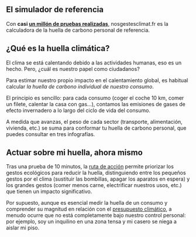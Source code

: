 ## El simulador de referencia

Con **casi [un millón de pruebas realizadas](/stats)**,
nosgestesclimat.fr es la calculadora de la huella de carbono personal de
referencia.

## ¿Qué es la huella climática?

El clima se está calentando debido a las actividades humanas, eso es un
hecho. Pero, ¿cuál es nuestro papel como ciudadanos?

Para estimar nuestro propio impacto en el calentamiento global, es
habitual calcular _la huella de carbono individual de nuestro consumo_.

El principio es sencillo: para cada consumo (coger el coche 10 km, comer
un filete, calentar la casa con gas...), contamos las emisiones de gases
de efecto invernadero a lo largo del ciclo de vida del consumo.

A medida que avanzas, el peso de cada sector (transporte, alimentación,
vivienda, etc.) se suma para conformar tu huella de carbono personal,
que puedes consultar en tres infografías.

## Actuar sobre mi huella, ahora mismo

Tras una prueba de 10 minutos, la [ruta de
acción](https://nosgestesclimat.fr/actions) permite priorizar los
gestos ecológicos para reducir la huella, distinguiendo entre los
pequeños gestos por el clima (sustituir las bombillas, apagar los
aparatos en espera) y los grandes gestos (comer menos carne,
electrificar nuestros usos, etc.) que tienen un impacto significativo.

Por supuesto, aunque es esencial medir la huella de un consumo y
comprender su magnitud en relación con el [presupuesto
climático](https://datagir.ademe.fr/blog/budget-empreinte-carbone-c-est-quoi/),
a menudo ocurre que no está completamente bajo nuestro control personal:
por ejemplo, soy un inquilino en una zona tensa y mi casero se niega a
aislar mi piso.
